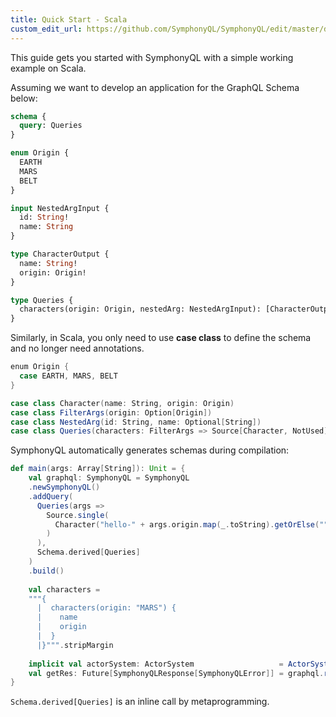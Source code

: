 ```yaml
---
title: Quick Start - Scala
custom_edit_url: https://github.com/SymphonyQL/SymphonyQL/edit/master/docs/quickstart-scala.md
---
```


This guide gets you started with SymphonyQL with a simple working example on Scala.

Assuming we want to develop an application for the GraphQL Schema below:
```graphql
schema {
  query: Queries
}

enum Origin {
  EARTH
  MARS
  BELT
}

input NestedArgInput {
  id: String!
  name: String
}

type CharacterOutput {
  name: String!
  origin: Origin!
}

type Queries {
  characters(origin: Origin, nestedArg: NestedArgInput): [CharacterOutput!]
}
```

Similarly, in Scala, you only need to use **case class** to define the schema and no longer need annotations.
```scala
enum Origin {
  case EARTH, MARS, BELT
}

case class Character(name: String, origin: Origin)
case class FilterArgs(origin: Option[Origin])
case class NestedArg(id: String, name: Optional[String])
case class Queries(characters: FilterArgs => Source[Character, NotUsed])
```

SymphonyQL automatically generates schemas during compilation:
```scala
def main(args: Array[String]): Unit = {
    val graphql: SymphonyQL = SymphonyQL
    .newSymphonyQL()
    .addQuery(
      Queries(args =>
        Source.single(
          Character("hello-" + args.origin.map(_.toString).getOrElse(""), args.origin.getOrElse(Origin.BELT))
        )
      ),
      Schema.derived[Queries]
    )
    .build()
    
    val characters =
    """{
      |  characters(origin: "MARS") {
      |    name
      |    origin
      |  }
      |}""".stripMargin
      
    implicit val actorSystem: ActorSystem                   = ActorSystem("symphonyActorSystem")
    val getRes: Future[SymphonyQLResponse[SymphonyQLError]] = graphql.runWith(SymphonyQLRequest(Some(characters)))
}
```

`Schema.derived[Queries]` is an inline call by metaprogramming.